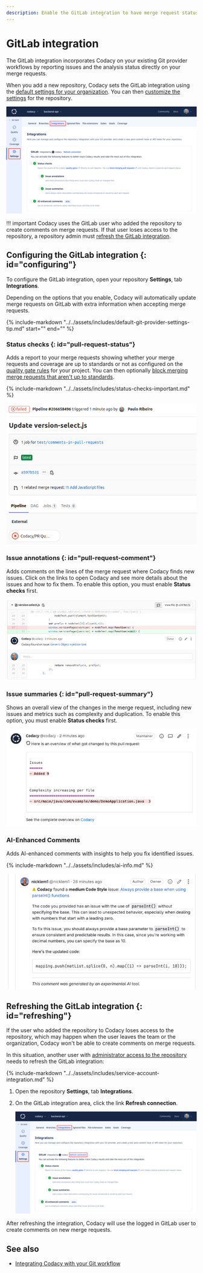```yaml
---
description: Enable the GitLab integration to have merge request status, comments, and analysis summaries from Codacy directly on merge requests.
---
```


# GitLab integration

The GitLab integration incorporates Codacy on your existing Git provider workflows by reporting issues and the analysis status directly on your merge requests.

When you add a new repository, Codacy sets the GitLab integration using the [default settings for your organization](../../organizations/integrations/default-git-provider-integration-settings.md). You can then [customize the settings](#configuring) for the repository.

![GitLab integration](images/gitlab-integration.png)

!!! important
    Codacy uses the GitLab user who added the repository to create comments on merge requests. If that user loses access to the repository, a repository admin must [refresh the GitLab integration](#refreshing).

## Configuring the GitLab integration {: id="configuring"}

To configure the GitLab integration, open your repository **Settings**, tab **Integrations**.

Depending on the options that you enable, Codacy will automatically update merge requests on GitLab with extra information when accepting merge requests.

{%
    include-markdown "../../assets/includes/default-git-provider-settings-tip.md"
    start="<!--default-settings-apply-all-start-->"
    end="<!--default-settings-apply-all-end-->"
%}

### Status checks {: id="pull-request-status"}

Adds a report to your merge requests showing whether your merge requests and coverage are up to standards or not as configured on the [quality gate rules](../../repositories-configure/adjusting-quality-gates.md) for your project. You can then optionally [block merging merge requests that aren't up to standards](../../getting-started/integrating-codacy-with-your-git-workflow.md#blocking-pull-requests).

{% include-markdown "../../assets/includes/status-checks-important.md" %}

![Merge request status on GitLab](images/gitlab-integration-pr-status.png)

### Issue annotations {: id="pull-request-comment"}

Adds comments on the lines of the merge request where Codacy finds new issues. Click on the links to open Codacy and see more details about the issues and how to fix them. To enable this option, you must enable **Status checks** first.

![Merge request comment on GitLab](images/gitlab-integration-pr-comment.png)

### Issue summaries {: id="pull-request-summary"}

Shows an overall view of the changes in the merge request, including new issues and metrics such as complexity and duplication. To enable this option, you must enable **Status checks** first.

![Merge request summary on GitLab](images/gitlab-integration-pr-summary.png)

### AI-Enhanced Comments

Adds AI-enhanced comments with insights to help you fix identified issues.

{% include-markdown "../../assets/includes/ai-info.md" %}

![AI-enhanced comment on GitLab](images/gitlab-integration-ai-comment.png)

## Refreshing the GitLab integration {: id="refreshing"}

If the user who added the repository to Codacy loses access to the repository, which may happen when the user leaves the team or the organization, Codacy won't be able to create comments on merge requests.

In this situation, another user with [administrator access to the repository](../../organizations/roles-and-permissions-for-organizations.md#permissions-for-gitlab) needs to refresh the GitLab integration:

{% include-markdown "../../assets/includes/service-account-integration.md" %}

1.  Open the repository **Settings**, tab **Integrations**.

1.  On the GitLab integration area, click the link **Refresh connection**.

    ![Refresh GitLab integration](images/gitlab-integration-refresh.png)

After refreshing the integration, Codacy will use the logged in GitLab user to create comments on new merge requests.

## See also

-   [Integrating Codacy with your Git workflow](../../getting-started/integrating-codacy-with-your-git-workflow.md)
